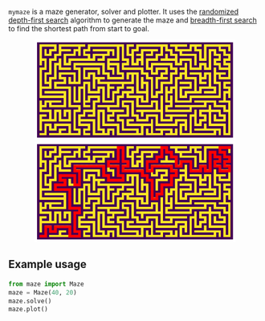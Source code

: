 `mymaze` is a maze generator, solver and plotter. It uses the [randomized depth-first search](https://en.wikipedia.org/wiki/Maze_generation_algorithm#Randomized_depth-first_search) algorithm to generate the maze and [breadth-first search](https://en.wikipedia.org/wiki/Breadth-first_search) to find the shortest path from start to goal.

<p align="center">
<img src="img/maze.png" style="height: 200px; width:400px;"/>
<img src="img/maze_solved.png" style="height: 200px; width:400px;"/>
</p>

Example usage
-------------
```python
from maze import Maze
maze = Maze(40, 20)
maze.solve()
maze.plot()
```
